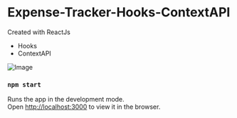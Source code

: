 # Expense-Tracker-Hooks-ContextAPI
Created with ReactJs
- Hooks
- ContextAPI

![Image](ss.PNG)

### `npm start`

Runs the app in the development mode.<br />
Open [http://localhost:3000](http://localhost:3000) to view it in the browser.
